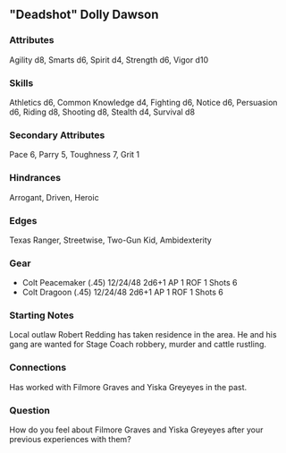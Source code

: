 ## "Deadshot" Dolly Dawson

### Attributes
Agility d8, Smarts d6, Spirit d4, Strength d6, Vigor d10

### Skills
Athletics d6, Common Knowledge d4, Fighting d6, Notice d6, Persuasion d6, Riding d8, Shooting d8, Stealth d4, Survival d8

### Secondary Attributes
Pace 6, Parry 5, Toughness 7, Grit 1

### Hindrances
Arrogant, Driven, Heroic

### Edges
Texas Ranger, Streetwise, Two-Gun Kid, Ambidexterity

### Gear
* Colt Peacemaker (.45) 12/24/48 2d6+1 AP 1 ROF 1 Shots 6
* Colt Dragoon (.45) 12/24/48 2d6+1 AP 1 ROF 1 Shots 6

### Starting Notes

Local outlaw Robert Redding has taken residence in the area. He and his gang are wanted for Stage Coach robbery, murder and cattle rustling.

### Connections

Has worked with Filmore Graves and Yiska Greyeyes in the past.

### Question

How do you feel about Filmore Graves and Yiska Greyeyes after your previous experiences with them?